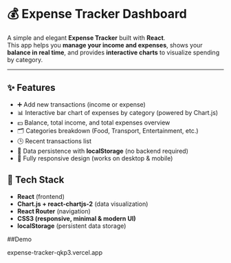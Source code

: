 # 💰 Expense Tracker Dashboard

A simple and elegant **Expense Tracker** built with **React**.  
This app helps you **manage your income and expenses**, shows your **balance in real time**, and provides **interactive charts** to visualize spending by category.

---

## ✨ Features

- ➕ Add new transactions (income or expense)  
- 📊 Interactive bar chart of expenses by category (powered by Chart.js)  
- 💵 Balance, total income, and total expenses overview  
- 🗂️ Categories breakdown (Food, Transport, Entertainment, etc.)  
- 🕒 Recent transactions list  
- 💾 Data persistence with **localStorage** (no backend required)  
- 📱 Fully responsive design (works on desktop & mobile)  


## 🚀 Tech Stack

- **React** (frontend)  
- **Chart.js + react-chartjs-2** (data visualization)  
- **React Router** (navigation)  
- **CSS3 (responsive, minimal & modern UI)**  
- **localStorage** (persistent data storage)  

##Demo

expense-tracker-qkp3.vercel.app
